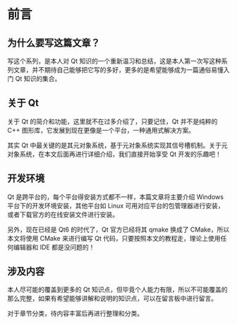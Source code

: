 # 前言

## 为什么要写这篇文章？

写这个系列，是本人对 Qt 知识的一个重新温习和总结，这是本人第一次写这种系列文章，并不期待自己能够把它写的多好，更多的是希望能够成为一篇通俗易懂入门 Qt 知识的集合。

## 关于 Qt

关于 Qt 的简介和功能，这里就不在过多介绍了，只要记住，Qt 并不是纯粹的 C++ 图形库，它发展到现在更像是一个平台，一种通用式解决方案。

其实 Qt 中最关键的是其元对象系统，基于元对象系统实现其信号槽机制。关于元对象系统，在本文后面再进行详细介绍，我们直接开始享受 Qt 开发的乐趣吧！

## 开发环境

Qt 是跨平台的，每个平台得安装方式都不一样，本篇文章将主要介绍 Windows 平台下的开发环境安装，其他平台如 Linux 可用对应平台的包管理器进行安装，或者下载官方的在线安装文件进行安装。

另外，现在已经是 Qt6 的时代了，Qt 官方已经将其 qmake 换成了 CMake，所以本文将使用 CMake 来进行编写 Qt 代码，只要按照本文的教程走，理论上使用任何编辑器和 IDE 都是没问题的！

## 涉及内容

本人尽可能的覆盖到更多的 Qt 知识点，但毕竟个人能力有限，所以不可能覆盖的那么完整，如果有希望能够讲解和说明的知识点，可以在留言板中进行留言。

对于章节分类，待内容丰富后再进行整理和分类。
